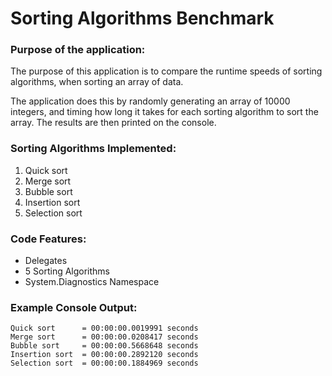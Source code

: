 # Sorting Algorithms Benchmark
### Purpose of the application:
The purpose of this application is to compare the runtime speeds of sorting algorithms, when sorting an array of data.

The application does this by randomly generating an array of 10000 integers, and timing how long it takes for each sorting algorithm to sort the array. The results are then printed on the console.
### Sorting Algorithms Implemented:
 1. Quick sort
 2. Merge sort
 3. Bubble sort
 4. Insertion sort
 5. Selection sort

### Code Features:
 - Delegates
 - 5 Sorting Algorithms
 - System.Diagnostics Namespace

### Example Console Output:
```
Quick sort      = 00:00:00.0019991 seconds
Merge sort      = 00:00:00.0208417 seconds
Bubble sort     = 00:00:00.5668648 seconds
Insertion sort  = 00:00:00.2892120 seconds
Selection sort  = 00:00:00.1884969 seconds
```
